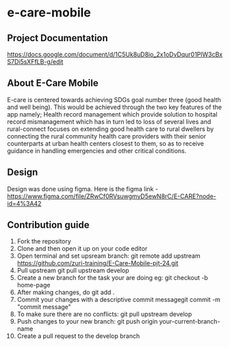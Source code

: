 # e-care-mobile

<h2><bold>Project Documentation</bold></h2>

https://docs.google.com/document/d/1C5Uk8uD8io_2x1oDvDqur01PlW3cBxS7Di5sXFfLB-g/edit

<h2><bold>About E-Care Mobile</bold></h2>

E-care is centered towards achieving SDGs goal number three (good health and well being). This would be achieved through the two key features of the app namely; Health record management  which provide solution to hospital record mismanagement which has in turn led to loss of several lives and rural-connect    focuses on extending good health care to rural dwellers by connecting the rural community health care providers with their senior counterparts at urban health centers closest to them, so as to receive guidance in handling emergencies and other critical conditions.

<h2><bold>Design</bold></h2>

Design was done using figma. Here is the figma link - https://www.figma.com/file/ZRwCf0RVsuwgmyD5ewN8rC/E-CARE?node-id=4%3A42

<h2><bold>Contribution guide</bold></h2>

1. Fork the repository
2. Clone and then open it up on your code editor
3. Open terminal and set upsream branch: git remote add upstream https://github.com/zuri-training/E-Care-Mobile-pjt-24.git
4. Pull upstream git pull upstream develop
5. Create a new branch for the task your are doing eg: git checkout -b home-page
6. After making changes, do git add .
7. Commit your changes with a descriptive commit messagegit commit -m "commit message"
8. To make sure there are no conflicts: git pull upstream develop
9. Push changes to your new branch: git push origin your-current-branch-name
10. Create a pull request to the develop branch
